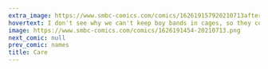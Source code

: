 ```yaml
---
extra_image: https://www.smbc-comics.com/comics/162619157920210713after.png
hovertext: I don't see why we can't keep boy bands in cages, so they continue performing until their utility is completely dry.
image: https://www.smbc-comics.com/comics/1626191454-20210713.png
next_comic: null
prev_comic: names
title: Care
---
```


